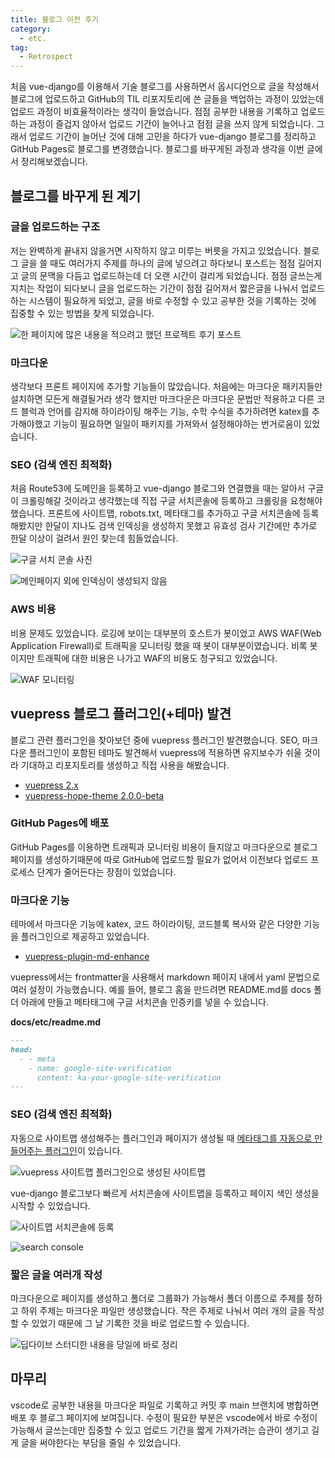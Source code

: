 ```yaml
---
title: 블로그 이전 후기
category:
  - etc.
tag:
  - Retrospect
---
```


처음 vue-django를 이용해서 기술 블로그를 사용하면서 옵시디언으로 글을 작성해서 블로그에 업로드하고
GitHub의 TIL 리포지토리에 쓴 글들을 백업하는 과정이 있었는데 업로드 과정이 비효율적이라는 생각이 들었습니다.
점점 공부한 내용을 기록하고 업로드하는 과정이 즐겁지 않아서 업로드 기간이 늘어나고 점점 글을 쓰지 않게 되었습니다.
그래서 업로드 기간이 늘어난 것에 대해 고민을 하다가 vue-django 블로그를 정리하고 GitHub Pages로 블로그를 변경했습니다.
블로그를 바꾸게된 과정과 생각을 이번 글에서 정리해보겠습니다.

## 블로그를 바꾸게 된 계기

### 글을 업로드하는 구조

저는 완벽하게 끝내지 않을거면 시작하지 않고 미루는 버릇을 가지고 있었습니다.
블로그 글을 쓸 때도 여러가지 주제를 하나의 글에 넣으려고 하다보니 포스트는 점점 길어지고
글의 문맥을 다듬고 업로드하는데 더 오랜 시간이 걸리게 되었습니다.
점점 글쓰는게 지치는 작업이 되다보니 글을 업로드하는 기간이 점점 길어져서 짧은글을 나눠서 업로드하는 시스템이 필요하게 되었고,
글을 바로 수정할 수 있고 공부한 것을 기록하는 것에 집중할 수 있는 방법을 찾게 되었습니다.

![한 페이지에 많은 내용을 적으려고 했던 프로젝트 후기 포스트](https://github.com/Zamoca42/blog/assets/96982072/b34bb194-2b5f-4d2d-8a57-d70f4b9f7f00)

### 마크다운

생각보다 프론트 페이지에 추가할 기능들이 많았습니다.
처음에는 마크다운 패키지들만 설치하면 모든게 해결될거라 생각 했지만
마크다운은 마크다운 문법만 적용하고 다른 코드 블럭과 언어를 감지해 하이라이팅 해주는 기능, 수학 수식을 추가하려면 katex를 추가해야했고
기능이 필요하면 일일이 패키지를 가져와서 설정해야하는 번거로움이 있었습니다.

### SEO (검색 엔진 최적화)

처음 Route53에 도메인을 등록하고 vue-django 블로그와 연결했을 때는 알아서 구글이 크롤링해갈 것이라고
생각했는데 직접 구글 서치콘솔에 등록하고 크롤링을 요청해야했습니다.
프론트에 사이트맵, robots.txt, 메타태그를 추가하고 구글 서치콘솔에 등록해봤지만 한달이 지나도 검색 인덱싱을 생성하지 못했고
유효성 검사 기간에만 추가로 한달 이상이 걸려서 원인 찾는데 힘들었습니다.

![구글 서치 콘솔 사진](https://github.com/Zamoca42/blog/assets/96982072/ae667de6-3ee6-45b3-96eb-ffa5bf2f4350)

![메인페이지 외에 인덱싱이 생성되지 않음](https://github.com/Zamoca42/blog/assets/96982072/04cd5176-3bfe-477e-9326-0b63c51a1e2a)

### AWS 비용

비용 문제도 있었습니다. 로깅에 보이는 대부분의 호스트가 봇이었고 AWS WAF(Web Application Firewall)로
트래픽을 모니터링 했을 때 봇이 대부분이였습니다.
비록 봇이지만 트래픽에 대한 비용은 나가고 WAF의 비용도 청구되고 있었습니다.

![WAF 모니터링](https://github.com/Zamoca42/blog/assets/96982072/3da29004-d098-4c45-b1db-ca9b7b683684)

## vuepress 블로그 플러그인(+테마) 발견

블로그 관련 플러그인을 찾아보던 중에 vuepress 플러그인 발견했습니다.
SEO, 마크다운 플러그인이 포함된 테마도 발견해서 vuepress에 적용하면 유지보수가 쉬울 것이라
기대하고 리포지토리를 생성하고 직접 사용을 해봤습니다.

- [vuepress 2.x](https://vuejs.press/)
- [vuepress-hope-theme 2.0.0-beta](https://vuepress-theme-hope.github.io/v2/config/frontmatter/blog-home.html)

### GitHub Pages에 배포

GitHub Pages를 이용하면 트래픽과 모니터링 비용이 들지않고 마크다운으로 블로그 페이지를 생성하기때문에
따로 GitHub에 업로드할 필요가 없어서 이전보다 업로드 프로세스 단계가 줄어든다는 장점이 있었습니다.

### 마크다운 기능

테마에서 마크다운 기능에 katex, 코드 하이라이팅, 코드블록 복사와 같은 다양한 기능을 플러그인으로 제공하고 있었습니다.

- [vuepress-plugin-md-enhance](https://vuepress-theme-hope.github.io/v2/md-enhance/guide/)

vuepress에서는 frontmatter을 사용해서 markdown 페이지 내에서 yaml 문법으로 여러 설정이 가능했습니다.
예를 들어, 블로그 홈을 만드려면 README.md를 docs 폴더 아래에 만들고 메타태그에 구글 서치콘솔 인증키를 넣을 수 있습니다.

**docs/etc/readme.md**

```md
---
head:
  - - meta
    - name: google-site-verification
      content: ka-your-google-site-verification
---
```

### SEO (검색 엔진 최적화)

자동으로 사이트맵 생성해주는 플러그인과 페이지가 생성될 때 [메타태그를 자동으로 만들어주는 플러그인][meta]이 있습니다.

![vuepress 사이트맵 플러그인으로 생성된 사이트맵](https://github.com/Zamoca42/blog/assets/96982072/887db1b7-b3c5-4093-9868-0b3aa971e19a)

vue-django 블로그보다 빠르게 서치콘솔에 사이트맵을 등록하고 페이지 색인 생성을 시작할 수 있었습니다.

![사이트맵 서치콘솔에 등록](https://github.com/Zamoca42/blog/assets/96982072/f0dfe476-1f09-4ffd-a40b-c75d2c43d058)

![search console](https://github.com/Zamoca42/blog/assets/96982072/5545733a-2487-451a-8864-f4b31ec57b65)

### 짧은 글을 여러개 작성

마크다운으로 페이지를 생성하고 폴더로 그룹화가 가능해서 폴더 이름으로 주제를 정하고 하위 주제는 마크다운 파일만 생성했습니다.
작은 주제로 나눠서 여러 개의 글을 작성할 수 있었기 때문에 그 날 기록한 것을 바로 업로드할 수 있습니다.

![딥다이브 스터디한 내용을 당일에 바로 정리](https://github.com/Zamoca42/blog/assets/96982072/0d96edc0-47e3-4f2c-83f2-28f17aa82d78)

## 마무리

vscode로 공부한 내용을 마크다운 파일로 기록하고 커밋 후 main 브랜치에 병합하면 배포 후 블로그 페이지에 보여집니다.
수정이 필요한 부분은 vscode에서 바로 수정이 가능해서 글쓰는데만 집중할 수 있고
업로드 기간을 짧게 가져가려는 습관이 생기고 길게 글을 써야한다는 부담을 줄일 수 있었습니다.

[meta]: https://vuepress-theme-hope.github.io/v2/guide/advanced/seo.html#default-ogp-generation
